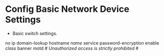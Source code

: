 # Config Basic Network Device Settings

- Basic switch settings.

no ip domain-lookup
hostname *name*
service password-encryption
enable *class*
banner motd #
*Unauthorized access is strictly prohibited* #
